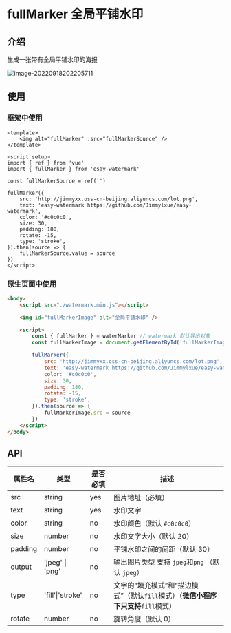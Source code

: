 # fullMarker 全局平铺水印

## 介绍

生成一张带有全局平铺水印的海报

![image-20220918202205711](https://vitepress-source.oss-cn-beijing.aliyuncs.com/typoraimage-20220918202205711.png)

## 使用

### 框架中使用

```vue
<template>
	<img alt="fullMarker" :src="fullMarkerSource" />
</template>

<script setup>
import { ref } from 'vue'
import { fullMarker } from 'esay-watermark'

const fullMarkerSource = ref('')

fullMarker({
	src: 'http://jimmyxx.oss-cn-beijing.aliyuncs.com/lot.png',
	text: 'easy-watermark https://github.com/Jimmylxue/easy-watermark',
	color: '#c0c0c0',
	size: 30,
	padding: 180,
	rotate: -15,
	type: 'stroke',
}).then(source => {
	fullMarkerSource.value = source
})
</script>
```

### 原生页面中使用

```html
<body>
	<script src="./watermark.min.js"></script>

	<img id="fullMarkerImage" alt="全局平铺水印" />

	<script>
		const { fullMarker } = waterMarker // watermark 默认导出对象
		const fullMarkerImage = document.getElementById('fullMarkerImage')

		fullMarker({
			src: 'http://jimmyxx.oss-cn-beijing.aliyuncs.com/lot.png',
			text: 'easy-watermark https://github.com/Jimmylxue/easy-watermark',
			color: '#c0c0c0',
			size: 30,
			padding: 180,
			rotate: -15,
			type: 'stroke',
		}).then(source => {
			fullMarkerImage.src = source
		})
	</script>
</body>
```

## API

| 属性名  | 类型             | 是否必填 | 描述                                                                               |
| ------- | ---------------- | -------- | ---------------------------------------------------------------------------------- |
| src     | string           | yes      | 图片地址（必填）                                                                   |
| text    | string           | yes      | 水印文字                                                                           |
| color   | string           | no       | 水印颜色（默认 `#c0c0c0`）                                                         |
| size    | number           | no       | 水印文字大小（默认 20）                                                            |
| padding | number           | no       | 平铺水印之间的间距（默认 30）                                                      |
| output  | 'jpeg' \| 'png'  | no       | 输出图片类型 支持 `jpeg`和`png` （默认 `jpeg`）                                    |
| type    | 'fill'\|'stroke' | no       | 文字的“填充模式”和“描边模式”（默认`fill`模式）（**微信小程序下只支持**`fill`模式） |
| rotate  | number           | no       | 旋转角度（默认 0）                                                                 |
